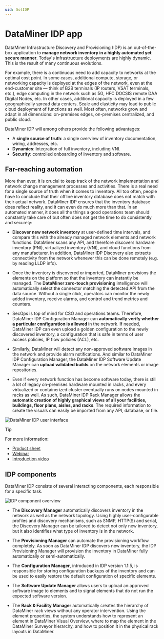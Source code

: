 ```yaml
---
uid: SolIDP
---
```


# DataMiner IDP app

DataMiner Infrastructure Discovery and Provisioning (IDP) is an out-of-the-box application to **manage network inventory in a highly automated yet secure manner**. Today's infrastructure deployments are highly dynamic. This is the result of many continuous evolutions.

For example, there is a continuous need to add capacity to networks at the optimal cost point. In some cases, additional compute, storage, or networking capacity is deployed at the edges of the network, even at the end-customer site — think of B2B terminals (IP routers, VSAT terminals, etc.), edge computing in the network such as 5G, HFC DOCSIS remote DAA Digital Nodes, etc. In other cases, additional capacity is deployed in a few geographically spread data centers. Scale and elasticity may lead to public cloud deployment of functions as well. Most often, networks grow and adapt in all dimensions: on-premises edges, on-premises centralized, and public cloud.

DataMiner IDP will among others provide the following advantages:

- A **single source of truth**: a single overview of inventory documentation, wiring, addresses, etc.
- **Dynamics**: Integration of full inventory, including VNI.
- **Security**: controlled onboarding of inventory and software.

## Far-reaching automation

More than ever, it is crucial to keep track of the network implementation and network change management processes and activities. There is a real need for a single source of truth when it comes to inventory. All too often, people have to conclude that their offline inventory database does not match with their actual network. DataMiner IDP ensures that the inventory database does reflect reality, and it can even do much more than that. In an automated manner, it does all the things a good operations team should constantly take care of but often does not get the time to do consistently and securely:

- **Discover new network inventory** at user-defined time intervals, and compare this with the already managed network elements and network functions. DataMiner scans any API, and therefore discovers hardware inventory (PNI), virtualized inventory (VNI), and cloud functions from any manufacturer. In addition, DataMiner IDP Discovery also extracts connectivity from the network whenever this can be done remotely (e.g. by reading LLDP info).

- Once the inventory is discovered or imported, DataMiner provisions the elements on the platform so that the inventory can instantly be managed. The **DataMiner zero-touch provisioning** intelligence will automatically select the connector matching the detected API from the data source. Without a single click, operators can monitor the newly added inventory, receive alarms, and control and trend metrics and counters.

- SecOps is top of mind for CSO and operations teams. Therefore, DataMiner IDP Configuration Manager can **automatically verify whether a particular configuration is allowed** in the network. If needed, DataMiner IDP can even upload a golden configuration to the newly discovered inventory, a configuration that is safe in terms of user access policies, IP flow policies (ACL), etc.

- Similarly, DataMiner will detect any non-approved software images in the network and provide alarm notifications. And similar to DataMiner IDP Configuration Manager, the DataMiner IDP Software Update Manager can **upload validated builds** on the network elements or image repositories.

- Even if every network function has become software today, there is still a lot of legacy on-premises hardware mounted in racks, and every virtualized or containerized cluster eventually runs on nodes mounted in racks as well. As such, DataMiner IDP Rack Manager allows the **automatic creation of highly graphical views of all your facilities, buildings, floor plans, aisles, and racks**. The required information to create the visuals can easily be imported from any API, database, or file.

![DataMiner IDP user interface](~/user-guide/images/IDP_Dojo_screenshot.jpg)

> [!TIP]
> For more information:
>
> - [Product sheet](https://skyline.be/downloads/SLC_ProductSheet_IDP.pdf)
> - [Webinar](https://community.dataminer.services/video/experts-insights-dataminer-infrastructure-discovery-and-provisioning-idp/)
> - [Introduction video](https://www.youtube.com/watch?v=DdrSfUBzfOI)

## IDP components

DataMiner IDP consists of several interacting components, each responsible for a specific task.

![IDP component overview](~/user-guide/images/IDP_overview.jpg)

- The **Discovery Manager** automatically discovers inventory in the network as well as the network topology. Using highly user-configurable profiles and discovery mechanisms, such as SNMP, HTTP(S) and serial, the Discovery Manager can be tailored to detect not only new inventory, but it also identifies what type of inventory is in the network.

- The **Provisioning Manager** can automate the provisioning workflow completely. As soon as DataMiner IDP discovers new inventory, the IDP Provisioning Manager will provision the inventory in DataMiner fully automatically or semi-automatically.

- The **Configuration Manager**, introduced in IDP version 1.1.5, is responsible for storing configuration backups of the inventory and can be used to easily restore the default configuration of specific elements.

- The **Software Update Manager** allows users to upload an approved software image to elements and to signal elements that do not run the expected software version.

- The **Rack & Facility Manager** automatically creates the hierarchy of DataMiner rack views without any operator intervention. Using the element properties, the system understands how to represent an element in DataMiner Visual Overview, where to map the element in the DataMiner Surveyor hierarchy, and how to position it in the physical rack layouts in DataMiner.
